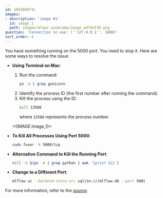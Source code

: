 ```yaml
---
id: 186389973c
images:
- description: 'image #1'
  id: image_1
  path: images/mlops-zoomcamp/image_ad7daf39.png
question: 'Connection in use: (''127.0.0.1'', 5000)'
sort_order: 4
---
```


You have something running on the 5000 port. You need to stop it. Here are some ways to resolve the issue:

- **Using Terminal on Mac**:
  1. Run the command:
     ```bash
     ps -A | grep gunicorn
     ```
  2. Identify the process ID (the first number after running the command).
  3. Kill the process using the ID:
     ```bash
     kill 13580
     ```
     where `13580` represents the process number.

  <{IMAGE:image_1}>

- **To Kill All Processes Using Port 5000**:
  ```bash
  sudo fuser -k 5000/tcp
  ```

- **Alternative Command to Kill the Running Port**:
  ```bash
  kill -9 $(ps -A | grep python | awk '{print $1}')
  ```

- **Change to a Different Port**:
  ```bash
  mlflow ui --backend-store-uri sqlite:///mlflow.db --port 5001
  ```

For more information, refer to the [source](https://stackoverflow.com/questions/60531166/how-to-safely-shutdown-mlflow-ui#:~:text=I%20also%20met%20a%20similar,and%20kill%20%5BPID%5D%20manually).